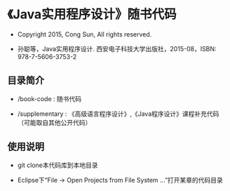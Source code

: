 # 《Java实用程序设计》随书代码

* Copyright 2015, Cong Sun, All rights reserved.

* 孙聪等，Java实用程序设计. 西安电子科技大学出版社，2015-08，ISBN: 978-7-5606-3753-2

## 目录简介
* /book-code : 随书代码

* /supplementary : 《高级语言程序设计》,《Java程序设计》课程补充代码（可能取自其他公开代码）

## 使用说明

* git clone本代码库到本地目录

* Eclipse下“File -> Open Projects from File System ...”打开某章的代码目录 